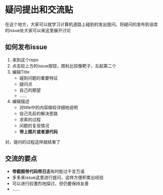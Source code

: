 # 疑问提出和交流贴
在这个地方，大家可以就学习计算机道路上碰到的发出提问。将疑问的发布到该库的issue处大家可以来这里展开讨论

## 如何发布issue
1. 来到这个repo
2. 点击较上方的issue按钮，图标比较像靶子，左起第二个
3. 编辑Title
    - 碰到问题的重要特征
    - 疑问点
    - 自己的期望
    - ......
4. 编辑描述
    - 对title中的内容做较详细地说明
    - 自己先前的解决思路
    - 求索的过程
    - 问题的复现情况
    - **带上图片或者源代码**

对，提问的过程这样就结束了

## 交流的要点
- **带截图带代码带日志**有时胜过千言万语
- 多多来issue这里进行提问，这样方便积累出经验
- 可以进行较激烈地探讨，但仍要保持友善
- ......